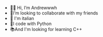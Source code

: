 - 💜👋 Hi, I’m Andrewwwh
- 💜I’m looking to collaborate with my friends 
- 🍕 I'm italian
- 🐍I code with Python
- 📚And I'm looking for learning C++

<!---
Andrewwwh-Exe/Andrewwwh-Exe is a ✨ special ✨ repository because its `README.md` (this file) appears on your GitHub profile.
You can click the Preview link to take a look at your changes.
--->
